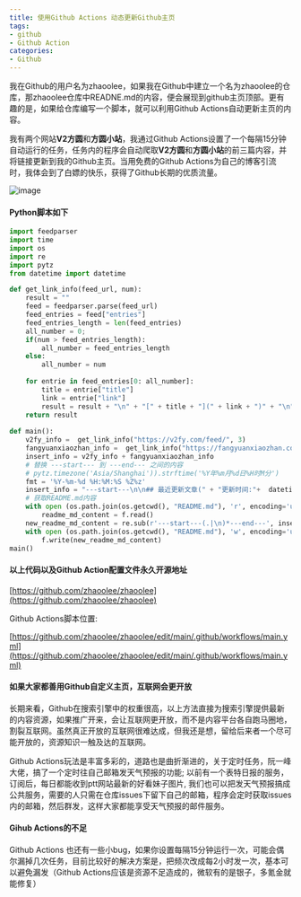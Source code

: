 ```yaml
---
title: 使用Github Actions 动态更新Github主页
tags: 
- github
- Github Action
categories:
- Github
---
```


我在Github的用户名为zhaoolee，如果我在Github中建立一个名为zhaoolee的仓库，那zhaoolee仓库中READNE.md的内容，便会展现到github主页顶部。更有趣的是，如果给仓库编写一个脚本，就可以利用Github Actions自动更新主页的内容。

我有两个网站**V2方圆**和**方圆小站**，我通过Github Actions设置了一个每隔15分钟自动运行的任务，任务内的程序会自动爬取**V2方圆**和**方圆小站**的前三篇内容，并将链接更新到我的Github主页。当用免费的Github Actions为自己的博客引流时，我体会到了白嫖的快乐，获得了Github长期的优质流量。

![image](https://cdn.fangyuanxiaozhan.com/assets/1611388991979Mkpibtet.png)

####  Python脚本如下

```python
import feedparser
import time
import os
import re
import pytz
from datetime import datetime

def get_link_info(feed_url, num):
    result = ""
    feed = feedparser.parse(feed_url)
    feed_entries = feed["entries"]
    feed_entries_length = len(feed_entries)
    all_number = 0;
    if(num > feed_entries_length):
        all_number = feed_entries_length
    else:
        all_number = num
    
    for entrie in feed_entries[0: all_number]:
        title = entrie["title"]
        link = entrie["link"]
        result = result + "\n" + "[" + title + "](" + link + ")" + "\n"
    return result
    
def main():
    v2fy_info =  get_link_info("https://v2fy.com/feed/", 3)
    fangyuanxiaozhan_info =  get_link_info("https://fangyuanxiaozhan.com/feed/", 3)
    insert_info = v2fy_info + fangyuanxiaozhan_info
    # 替换 ---start--- 到 ---end--- 之间的内容
    # pytz.timezone('Asia/Shanghai')).strftime('%Y年%m月%d日%H时M分')
    fmt = '%Y-%m-%d %H:%M:%S %Z%z'
    insert_info = "---start---\n\n## 最近更新文章(" + "更新时间:"+  datetime.fromtimestamp(int(time.time()),pytz.timezone('Asia/Shanghai')).strftime('%Y-%m-%d %H:%M:%S') + " | 通过Github Actions自动更新)" +"\n" + insert_info + "\n---end---"
    # 获取README.md内容
    with open (os.path.join(os.getcwd(), "README.md"), 'r', encoding='utf-8') as f:
        readme_md_content = f.read()
    new_readme_md_content = re.sub(r'---start---(.|\n)*---end---', insert_info, readme_md_content)
    with open (os.path.join(os.getcwd(), "README.md"), 'w', encoding='utf-8') as f:
        f.write(new_readme_md_content)
main()
```



#### 以上代码以及Github Action配置文件永久开源地址

[https://github.com/zhaoolee/zhaoolee](https://github.com/zhaoolee/zhaoolee)



Github Actions脚本位置:

[https://github.com/zhaoolee/zhaoolee/edit/main/.github/workflows/main.yml](https://github.com/zhaoolee/zhaoolee/edit/main/.github/workflows/main.yml)



#### 如果大家都善用Github自定义主页，互联网会更开放


长期来看，Github在搜索引擎中的权重很高，以上方法直接为搜索引擎提供最新的内容资源，如果推广开来，会让互联网更开放，而不是内容平台各自跑马圈地，割裂互联网。虽然真正开放的互联网很难达成，但我还是想，留给后来者一个尽可能开放的，资源知识一触及达的互联网。


Github Actions玩法是丰富多彩的，道路也是曲折渐进的，关于定时任务，阮一峰大佬，搞了一个定时往自己邮箱发天气预报的功能; 以前有一个表特日报的服务，订阅后，每日都能收到ptt网站最新的好看妹子图片, 我们也可以把发天气预报搞成公共服务，需要的人只需在仓库issues下留下自己的邮箱，程序会定时获取issues内的邮箱，然后群发，这样大家都能享受天气预报的邮件服务。

#### Gihub Actions的不足

Github Actions 也还有一些小bug，如果你设置每隔15分钟运行一次，可能会偶尔漏掉几次任务，目前比较好的解决方案是，把频次改成每2小时发一次，基本可以避免漏发（Github Actions应该是资源不足造成的，微软有的是银子，多氪金就能修复）






